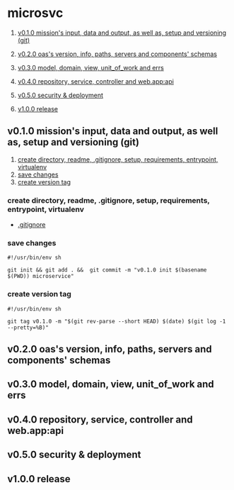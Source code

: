# microsvc


1. [v0.1.0 mission's input, data and output, as well as, setup and versioning (git)](#v010-missions-input-data-and-output-as-well-as-setup-and-versioning--git-)

2. [v0.2.0 oas's version, info, paths, servers and components' schemas](#v020-oass-version-info-paths-servers-and-components-schemas)

3. [v0.3.0 model, domain, view, unit_of_work and errs](#v030-model-domain-view-unitofwork-and-errs)

4. [v0.4.0 repository, service, controller and web.app:api](#v040-repository-service-controller-and-webapp--api)

5. [v0.5.0 security & deployment](#v050-security--deployment)

6. [v1.0.0 release](#v100-release)





## v0.1.0 mission's input, data and output, as well as, setup and versioning (git)

1. [create directory, readme, .gitignore, setup, requirements, entrypoint, virtualenv](#create-directory-readme-gitignore-setup-requirements-entrypoint-virtualenv)
2. [save changes](#save-changes)
3. [create version tag](#create-version-tag)


### create directory, readme, .gitignore, setup, requirements, entrypoint, virtualenv

- [.gitignore](https://github.com/halleberry/smutils/blob/main/.gitignore)


### save changes 

```shell
#!/usr/bin/env sh

git init && git add . &&  git commit -m "v0.1.0 init $(basename $(PWD)) microservice"

```

### create version tag 

```shell
#!/usr/bin/env sh

git tag v0.1.0 -m "$(git rev-parse --short HEAD) $(date) $(git log -1 --pretty=%B)"

```

## v0.2.0 oas's version, info, paths, servers and components' schemas


## v0.3.0 model, domain, view, unit_of_work and errs

## v0.4.0 repository, service, controller and web.app:api

## v0.5.0 security & deployment

## v1.0.0 release












